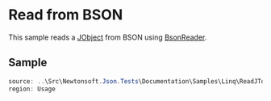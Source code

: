 ﻿# Read from BSON

This sample reads a [JObject](T:Newtonsoft.Json.Linq.JObject) from BSON using [BsonReader](T:Newtonsoft.Json.Bson.BsonReader).

## Sample

```csharp Usage
source: ..\Src\Newtonsoft.Json.Tests\Documentation\Samples\Linq\ReadJTokenFromBson.cs
region: Usage
```
